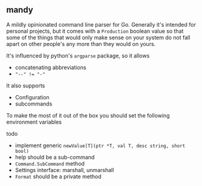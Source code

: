 mandy
---

A mildly opinionated command line parser for Go. Generally it's intended for personal projects, but it comes with a `Production` boolean value so that some of the things that would only make sense on your system do not fall apart on other people's any more than they would on yours.

It's influenced by python's `argparse` package, so it allows
- concatenating abbreviations
- `"--" != "-"`

It also supports
- Configuration
- subcommands

To make the most of it out of the box you should set the following environment variables 




todo
- implement generic `newValue[T](ptr *T, val T, desc string, short bool)`
- help should be a sub-command
- `Command.SubCommand` method
- Settings interface: marshall, unmarshall
- `Format` should be a private method
